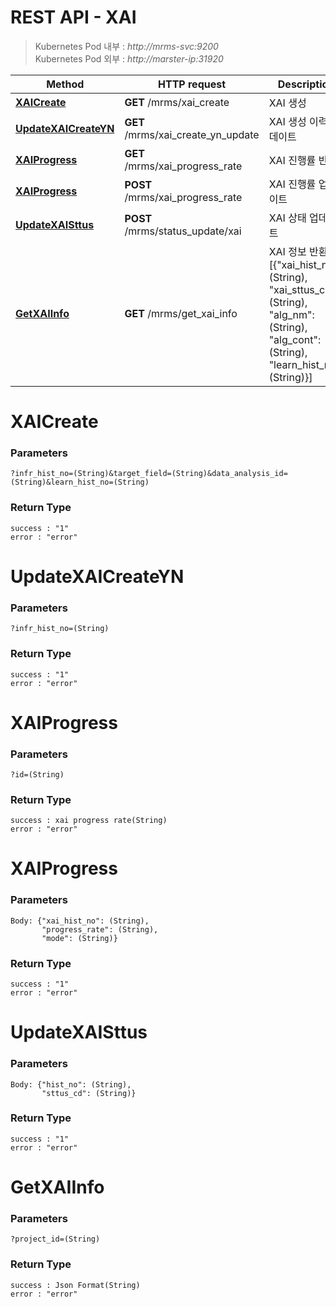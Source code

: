 # REST API - XAI

> Kubernetes Pod 내부 : *http://mrms-svc:9200* </br>
> Kubernetes Pod 외부 : *http://marster-ip:31920*


|Method|HTTP request|Description|
|------|------------|-----------|
|[**XAICreate**](XAI.md#XAICreate) | **GET** /mrms/xai_create |XAI 생성|
|[**UpdateXAICreateYN**](XAI.md#UpdateXAICreateYN) | **GET** /mrms/xai_create_yn_update |XAI 생성 이력 업데이트|
|[**XAIProgress**](XAI.md#XAIProgress) | **GET** /mrms/xai_progress_rate |XAI 진행률 반환|
|[**XAIProgress**](XAI.md#XAIProgress) | **POST** /mrms/xai_progress_rate |XAI 진행률 업데이트|
|[**UpdateXAISttus**](XAI.md#UpdateXAISttus) | **POST** /mrms/status_update/xai |XAI 상태 업데이트|
|[**GetXAIInfo**](XAI.md#GetXAIInfo) | **GET** /mrms/get_xai_info |XAI 정보 반환 <br> [{"xai_hist_no":(String), <br> "xai_sttus_cd":(String), <br> "alg_nm":(String), <br> "alg_cont":(String), <br> "learn_hist_no":(String)}]|


<a name="XAICreate"></a>
# **XAICreate**

### Parameters
```
?infr_hist_no=(String)&target_field=(String)&data_analysis_id=(String)&learn_hist_no=(String)
```

### Return Type
```
success : "1"
error : "error"
```

<a name="UpdateXAICreateYN"></a>
# **UpdateXAICreateYN**

### Parameters
```
?infr_hist_no=(String)
```

### Return Type
```
success : "1"
error : "error"
```

<a name="XAIProgress"></a>
# **XAIProgress**

### Parameters
```
?id=(String)
```

### Return Type
```
success : xai progress rate(String)
error : "error"
```

<a name="XAIProgress"></a>
# **XAIProgress**

### Parameters
```
Body: {"xai_hist_no": (String),
       "progress_rate": (String),
       "mode": (String)}
```

### Return Type
```
success : "1"
error : "error"
```

<a name="UpdateXAISttus"></a>
# **UpdateXAISttus**

### Parameters
```
Body: {"hist_no": (String),
       "sttus_cd": (String)}
```

### Return Type
```
success : "1"
error : "error"
```

<a name="GetXAIInfo"></a>
# **GetXAIInfo**

### Parameters
```
?project_id=(String)
```

### Return Type
```
success : Json Format(String)
error : "error"
```

